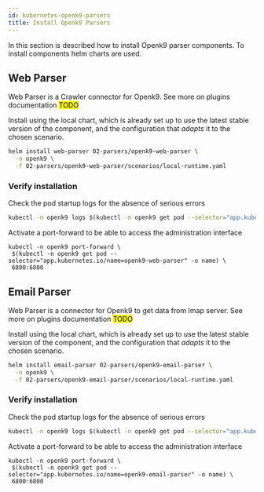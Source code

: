 ```yaml
---
id: kubernetes-openk9-parsers
title: Install Openk9 Parsers
---
```


In this section is described how to install Openk9 parser components. To install components helm charts are used.

## Web Parser

Web Parser is a Crawler connector for Openk9. See more on plugins documentation <mark>TODO</mark>

Install using the local chart, which is already set up to use the latest stable version of the component, and the
configuration that *adapts* it to the chosen scenario.

```bash
helm install web-parser 02-parsers/openk9-web-parser \
  -n openk9 \
  -f 02-parsers/openk9-web-parser/scenarios/local-runtime.yaml
```

### Verify installation

Check the pod startup logs for the absence of serious errors

```bash
kubectl -n openk9 logs $(kubectl -n openk9 get pod --selector="app.kubernetes.io/name=openk9-web-parser" -o name)
```

Activate a port-forward to be able to access the administration interface

```
kubectl -n openk9 port-forward \
 $(kubectl -n openk9 get pod --selector="app.kubernetes.io/name=openk9-web-parser" -o name) \
 6800:6800
```


## Email Parser

Web Parser is a connector for Openk9 to get data from Imap server. See more on plugins documentation <mark>TODO</mark>

Install using the local chart, which is already set up to use the latest stable version of the component, and the
configuration that *adapts* it to the chosen scenario.

```bash
helm install email-parser 02-parsers/openk9-email-parser \
  -n openk9 \
  -f 02-parsers/openk9-email-parser/scenarios/local-runtime.yaml
```

### Verify installation

Check the pod startup logs for the absence of serious errors

```bash
kubectl -n openk9 logs $(kubectl -n openk9 get pod --selector="app.kubernetes.io/name=openk9-email-parser" -o name)
```

Activate a port-forward to be able to access the administration interface

```
kubectl -n openk9 port-forward \
 $(kubectl -n openk9 get pod --selector="app.kubernetes.io/name=openk9-email-parser" -o name) \
 6800:6800
```

